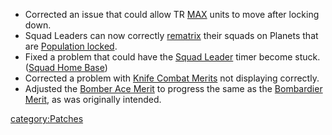 -   Corrected an issue that could allow TR [MAX](MAX "wikilink") units
    to move after locking down.
-   Squad Leaders can now correctly [rematrix](Matrix "wikilink") their
    squads on Planets that are [Population
    locked](Population_lock "wikilink").
-   Fixed a problem that could have the [Squad
    Leader](Squad_Leader "wikilink") timer become stuck. ([Squad Home
    Base](Squad_Home_Base "wikilink"))
-   Corrected a problem with [Knife Combat
    Merits](Hand_to_Hand "wikilink") not displaying correctly.
-   Adjusted the [Bomber Ace Merit](Bomber_Ace "wikilink") to progress
    the same as the [Bombardier Merit](Bombardier_(Merit) "wikilink"),
    as was originally intended.

[category:Patches](category:Patches "wikilink")